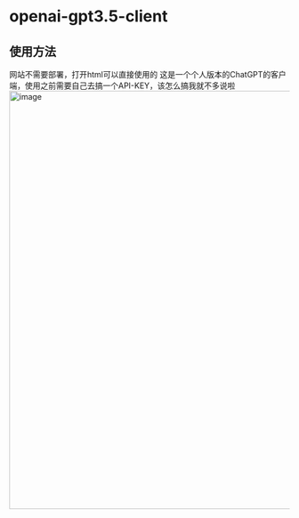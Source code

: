 # openai-gpt3.5-client
## 使用方法
网站不需要部署，打开html可以直接使用的
这是一个个人版本的ChatGPT的客户端，使用之前需要自己去搞一个API-KEY，该怎么搞我就不多说啦
<img width="752" alt="image" src="https://user-images.githubusercontent.com/66175155/222654384-fba956b7-c908-4122-8b5e-0fd1e7c4efb4.png">

